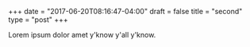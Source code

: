+++
date = "2017-06-20T08:16:47-04:00"
draft = false
title = "second"
type = "post"
+++

Lorem ipsum dolor amet y'know y'all y'know.
